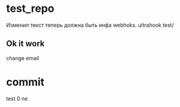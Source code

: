 # test_repo
Изменил текст теперь должна быть инфа webhoks.
ultrahook test/
## Ok it work
change email 
# commit 
test 0
ne

